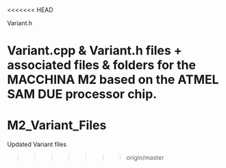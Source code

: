 <<<<<<< HEAD

Variant.h

Variant.cpp & Variant.h files + associated files & folders for the MACCHINA M2 based on the ATMEL SAM DUE processor chip.
=======
# M2_Variant_Files
Updated Variant files
>>>>>>> origin/master
